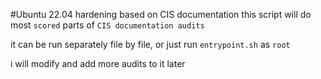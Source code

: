 #Ubuntu 22.04 hardening based on CIS documentation
this script will do most `scored` parts of `CIS documentation audits`

it can be run separately file by file, or just run `entrypoint.sh` as `root`

i will modify and add more audits to it later
